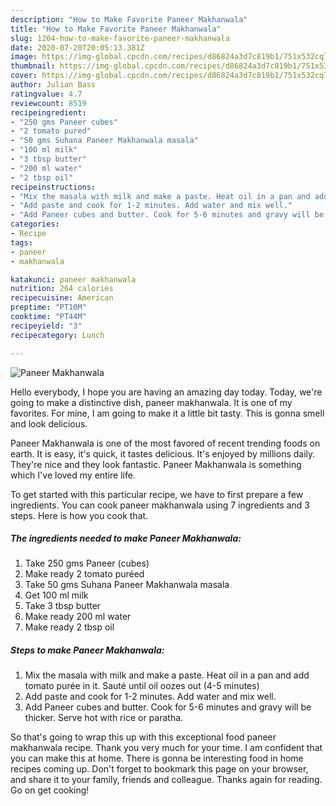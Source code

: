 ```yaml
---
description: "How to Make Favorite Paneer Makhanwala"
title: "How to Make Favorite Paneer Makhanwala"
slug: 1204-how-to-make-favorite-paneer-makhanwala
date: 2020-07-20T20:05:13.381Z
image: https://img-global.cpcdn.com/recipes/d86824a3d7c819b1/751x532cq70/paneer-makhanwala-recipe-main-photo.jpg
thumbnail: https://img-global.cpcdn.com/recipes/d86824a3d7c819b1/751x532cq70/paneer-makhanwala-recipe-main-photo.jpg
cover: https://img-global.cpcdn.com/recipes/d86824a3d7c819b1/751x532cq70/paneer-makhanwala-recipe-main-photo.jpg
author: Julian Bass
ratingvalue: 4.7
reviewcount: 8519
recipeingredient:
- "250 gms Paneer cubes"
- "2 tomato pured"
- "50 gms Suhana Paneer Makhanwala masala"
- "100 ml milk"
- "3 tbsp butter"
- "200 ml water"
- "2 tbsp oil"
recipeinstructions:
- "Mix the masala with milk and make a paste. Heat oil in a pan and add tomato purée in it. Sauté until oil oozes out (4-5 minutes)"
- "Add paste and cook for 1-2 minutes. Add water and mix well."
- "Add Paneer cubes and butter. Cook for 5-6 minutes and gravy will be thicker. Serve hot with rice or paratha."
categories:
- Recipe
tags:
- paneer
- makhanwala

katakunci: paneer makhanwala 
nutrition: 264 calories
recipecuisine: American
preptime: "PT10M"
cooktime: "PT44M"
recipeyield: "3"
recipecategory: Lunch

---
```



![Paneer Makhanwala](https://img-global.cpcdn.com/recipes/d86824a3d7c819b1/751x532cq70/paneer-makhanwala-recipe-main-photo.jpg)

Hello everybody, I hope you are having an amazing day today. Today, we're going to make a distinctive dish, paneer makhanwala. It is one of my favorites. For mine, I am going to make it a little bit tasty. This is gonna smell and look delicious.

Paneer Makhanwala is one of the most favored of recent trending foods on earth. It is easy, it's quick, it tastes delicious. It's enjoyed by millions daily. They're nice and they look fantastic. Paneer Makhanwala is something which I've loved my entire life.




To get started with this particular recipe, we have to first prepare a few ingredients. You can cook paneer makhanwala using 7 ingredients and 3 steps. Here is how you cook that.

<!--inarticleads1-->

##### The ingredients needed to make Paneer Makhanwala:

1. Take 250 gms Paneer (cubes)
1. Make ready 2 tomato puréed
1. Take 50 gms Suhana Paneer Makhanwala masala
1. Get 100 ml milk
1. Take 3 tbsp butter
1. Make ready 200 ml water
1. Make ready 2 tbsp oil




<!--inarticleads2-->

##### Steps to make Paneer Makhanwala:

1. Mix the masala with milk and make a paste. Heat oil in a pan and add tomato purée in it. Sauté until oil oozes out (4-5 minutes)
1. Add paste and cook for 1-2 minutes. Add water and mix well.
1. Add Paneer cubes and butter. Cook for 5-6 minutes and gravy will be thicker. Serve hot with rice or paratha.




So that's going to wrap this up with this exceptional food paneer makhanwala recipe. Thank you very much for your time. I am confident that you can make this at home. There is gonna be interesting food in home recipes coming up. Don't forget to bookmark this page on your browser, and share it to your family, friends and colleague. Thanks again for reading. Go on get cooking!
